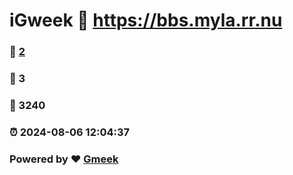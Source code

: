 # iGweek :link: https://bbs.myla.rr.nu 
### :page_facing_up: [2](https://bbs.myla.rr.nu/tag.html) 
### :speech_balloon: 3 
### :hibiscus: 3240 
### :alarm_clock: 2024-08-06 12:04:37 
### Powered by :heart: [Gmeek](https://github.com/Meekdai/Gmeek)

